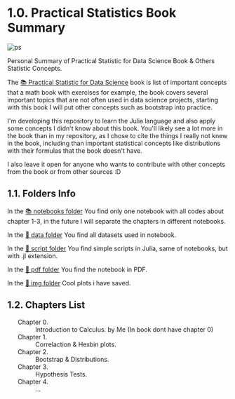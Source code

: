 # 1.0. Practical Statistics Book Summary

![ps](https://user-images.githubusercontent.com/75986085/151636511-00578527-86f3-4862-876b-ff77ad36aa9e.png)

<p>Personal Summary of Practical Statistic for Data Science Book & Others Statistic Concepts.</p>
<p>The <a href='https://www.oreilly.com/library/view/practical-statistics-for/9781491952955'>📚 Practical Statistic for Data Science</a> book is list of important concepts that a math book with exercises for example, the book covers several important topics that are not often used in data science projects, starting with this book I will put other concepts such as bootstrap into practice.<br></p>
<p>I'm developing this repository to learn the Julia language and also apply some concepts I didn't know about this book. You'll likely see a lot more in the book than in my repository, as I chose to cite the things I really not knew in the book, including than important statistical concepts like distributions with their formulas that the book doesn't have.</p>
<p>I also leave it open for anyone who wants to contribute with other concepts from the book or from other sources :D</p>

## 1.1. Folders Info
<p>In the <a href='https://github.com/xGabrielR/Practical-Statistics-Book-Summary/tree/main/notebooks'>📚 notebooks folder</a> You find only one notebook with all codes about chapter 1-3, in the future I will separate the chapters in different notebooks.</p>
<p>In the <a href='https://github.com/xGabrielR/Practical-Statistics-Book-Summary/tree/main/data'>💾 data folder</a> You find all datasets used in notebook.</p>
<p>In the <a href='https://github.com/xGabrielR/Practical-Statistics-Book-Summary/tree/main/scripts'>📃 script folder</a> You find simple scripts in Julia, same of notebooks, but with .jl extension.</p>
<p>In the <a href='https://github.com/xGabrielR/Practical-Statistics-Book-Summary/tree/main/pdf'>📕 pdf folder</a> You find the notebook in PDF.</p>
<p>In the <a href='https://github.com/xGabrielR/Practical-Statistics-Book-Summary/tree/main/img'>📸 img folder</a> Cool plots i have saved.</p>

## 1.2. Chapters List
<ul>
  <dl>
    <dt>Chapter 0.</dt>
      <dd>Introduction to Calculus. by Me (In book dont have chapter 0)</dd>
    <dt>Chapter 1.</dt>
      <dd>Correlaction & Hexbin plots.</dd>
    <dt>Chapter 2.</dt>
      <dd>Bootstrap & Distributions.</dd>
    <dt>Chapter 3.</dt>
      <dd>Hypothesis Tests.</dd>
    <dt>Chapter 4.</dt>
      <dd>...</dd>
  </dl>
</ul>
